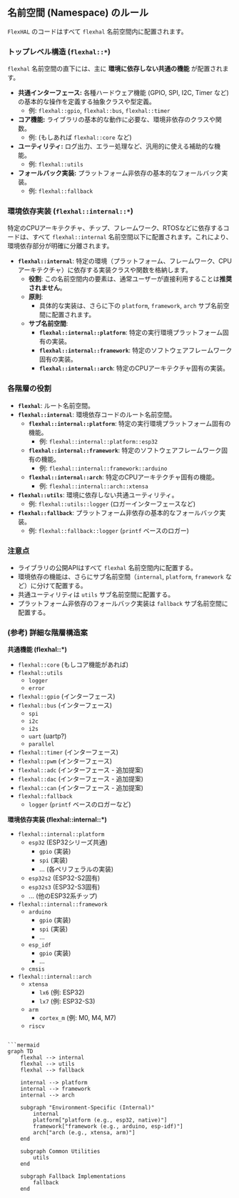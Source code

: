 ## 名前空間 (Namespace) のルール

`FlexHAL` のコードはすべて `flexhal` 名前空間内に配置されます。

### トップレベル構造 (`flexhal::*`)

`flexhal` 名前空間の直下には、主に **環境に依存しない共通の機能** が配置されます。

- **共通インターフェース:** 各種ハードウェア機能 (GPIO, SPI, I2C, Timer など) の基本的な操作を定義する抽象クラスや型定義。
    - 例: `flexhal::gpio`, `flexhal::bus`, `flexhal::timer`
- **コア機能:** ライブラリの基本的な動作に必要な、環境非依存のクラスや関数。
    - 例: (もしあれば `flexhal::core` など)
- **ユーティリティ:** ログ出力、エラー処理など、汎用的に使える補助的な機能。
    - 例: `flexhal::utils`
- **フォールバック実装:** プラットフォーム非依存の基本的なフォールバック実装。
    - 例: `flexhal::fallback`

### 環境依存実装 (`flexhal::internal::*`)

特定のCPUアーキテクチャ、チップ、フレームワーク、RTOSなどに依存するコードは、すべて `flexhal::internal` 名前空間以下に配置されます。これにより、環境依存部分が明確に分離されます。

- **`flexhal::internal`**: 特定の環境（プラットフォーム、フレームワーク、CPUアーキテクチャ）に依存する実装クラスや関数を格納します。
  - **役割**: この名前空間内の要素は、通常ユーザーが直接利用することは**推奨されません**。
  - **原則**:
    - 具体的な実装は、さらに下の `platform`, `framework`, `arch` サブ名前空間に配置されます。
  - **サブ名前空間**:
    - **`flexhal::internal::platform`**: 特定の実行環境プラットフォーム固有の実装。
    - **`flexhal::internal::framework`**: 特定のソフトウェアフレームワーク固有の実装。
    - **`flexhal::internal::arch`**: 特定のCPUアーキテクチャ固有の実装。

### 各階層の役割

- **`flexhal`**: ルート名前空間。
- **`flexhal::internal`**: 環境依存コードのルート名前空間。
  - **`flexhal::internal::platform`**: 特定の実行環境プラットフォーム固有の機能。
    - 例: `flexhal::internal::platform::esp32`
  - **`flexhal::internal::framework`**: 特定のソフトウェアフレームワーク固有の機能。
    - 例: `flexhal::internal::framework::arduino`
  - **`flexhal::internal::arch`**: 特定のCPUアーキテクチャ固有の機能。
    - 例: `flexhal::internal::arch::xtensa`
- **`flexhal::utils`**: 環境に依存しない共通ユーティリティ。
  - 例: `flexhal::utils::logger` (ロガーインターフェースなど)
- **`flexhal::fallback`**: プラットフォーム非依存の基本的なフォールバック実装。
  - 例: `flexhal::fallback::logger` (`printf` ベースのロガー)

### 注意点
- ライブラリの公開APIはすべて `flexhal` 名前空間内に配置する。
- 環境依存の機能は、さらにサブ名前空間（`internal`, `platform`, `framework` など）に分けて配置する。
- 共通ユーティリティは `utils` サブ名前空間に配置する。
- プラットフォーム非依存のフォールバック実装は `fallback` サブ名前空間に配置する。

### (参考) 詳細な階層構造案

**共通機能 (flexhal::*)**

- `flexhal::core` (もしコア機能があれば)
- `flexhal::utils`
  - `logger`
  - `error`
- `flexhal::gpio` (インターフェース)
- `flexhal::bus` (インターフェース)
  - `spi`
  - `i2c`
  - `i2s`
  - `uart` (uartp?)
  - `parallel`
- `flexhal::timer` (インターフェース)
- `flexhal::pwm` (インターフェース)
- `flexhal::adc` (インターフェース - 追加提案)
- `flexhal::dac` (インターフェース - 追加提案)
- `flexhal::can` (インターフェース - 追加提案)
- `flexhal::fallback`
  - `logger` (`printf` ベースのロガーなど)

**環境依存実装 (flexhal::internal::*)**

- `flexhal::internal::platform`
  - `esp32` (ESP32シリーズ共通)
    - `gpio` (実装)
    - `spi` (実装)
    - ... (各ペリフェラルの実装)
  - `esp32s2` (ESP32-S2固有)
  - `esp32s3` (ESP32-S3固有)
  - ... (他のESP32系チップ)
- `flexhal::internal::framework`
  - `arduino`
    - `gpio` (実装)
    - `spi` (実装)
    - ...
  - `esp_idf`
    - `gpio` (実装)
    - ...
  - `cmsis`
- `flexhal::internal::arch`
  - `xtensa`
    - `lx6` (例: ESP32)
    - `lx7` (例: ESP32-S3)
  - `arm`
    - `cortex_m` (例: M0, M4, M7)
  - `riscv`
```

```mermaid
graph TD
    flexhal --> internal
    flexhal --> utils
    flexhal --> fallback

    internal --> platform
    internal --> framework
    internal --> arch

    subgraph "Environment-Specific (Internal)"
        internal
        platform["platform (e.g., esp32, native)"]
        framework["framework (e.g., arduino, esp-idf)"]
        arch["arch (e.g., xtensa, arm)"]
    end

    subgraph Common Utilities
        utils
    end

    subgraph Fallback Implementations
        fallback
    end
```
